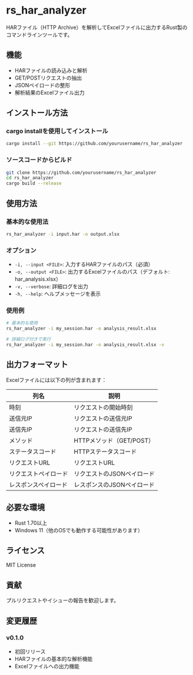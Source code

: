 # rs_har_analyzer

HARファイル（HTTP Archive）を解析してExcelファイルに出力するRust製のコマンドラインツールです。

## 機能

- HARファイルの読み込みと解析
- GET/POSTリクエストの抽出
- JSONペイロードの整形
- 解析結果のExcelファイル出力

## インストール方法

### cargo installを使用してインストール

```bash
cargo install --git https://github.com/yourusername/rs_har_analyzer
```

### ソースコードからビルド

```bash
git clone https://github.com/yourusername/rs_har_analyzer
cd rs_har_analyzer
cargo build --release
```

## 使用方法

### 基本的な使用法

```bash
rs_har_analyzer -i input.har -o output.xlsx
```

### オプション

- `-i, --input <FILE>`: 入力するHARファイルのパス（必須）
- `-o, --output <FILE>`: 出力するExcelファイルのパス（デフォルト: har_analysis.xlsx）
- `-v, --verbose`: 詳細ログを出力
- `-h, --help`: ヘルプメッセージを表示

### 使用例

```bash
# 基本的な使用
rs_har_analyzer -i my_session.har -o analysis_result.xlsx

# 詳細ログ付きで実行
rs_har_analyzer -i my_session.har -o analysis_result.xlsx -v
```

## 出力フォーマット

Excelファイルには以下の列が含まれます：

| 列名 | 説明 |
|------|------|
| 時刻 | リクエストの開始時刻 |
| 送信元IP | リクエストの送信元IP |
| 送信先IP | リクエストの送信先IP |
| メソッド | HTTPメソッド（GET/POST） |
| ステータスコード | HTTPステータスコード |
| リクエストURL | リクエストURL |
| リクエストペイロード | リクエストのJSONペイロード |
| レスポンスペイロード | レスポンスのJSONペイロード |

## 必要な環境

- Rust 1.70以上
- Windows 11（他のOSでも動作する可能性があります）

## ライセンス

MIT License

## 貢献

プルリクエストやイシューの報告を歓迎します。

## 変更履歴

### v0.1.0
- 初回リリース
- HARファイルの基本的な解析機能
- Excelファイルへの出力機能
